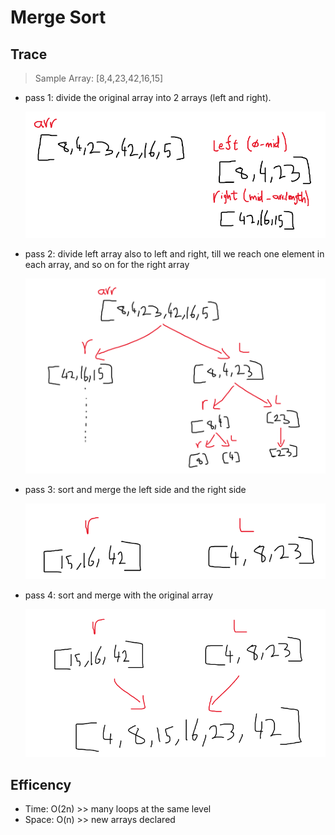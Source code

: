 # Merge Sort

## Trace

> Sample Array: [8,4,23,42,16,15]

- pass 1:
  divide the original array into 2 arrays (left and right).

  ![pass1](../img/merge-sort1.png)

- pass 2:
  divide left array also to left and right, till we reach one element in each array, and so on for the right array

  ![pass2](../img/merge-sort2.png)

- pass 3:
  sort and merge the left side and the right side

  ![pass3](../img/merge-sort3.png)

- pass 4:
  sort and merge with the original array

  ![pass4](../img/merge-sort4.png)

## Efficency

- Time: O(2n) >> many loops at the same level
- Space: O(n) >> new arrays declared
